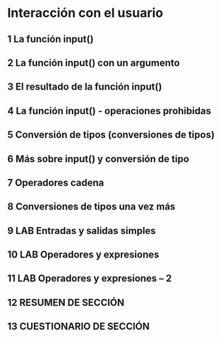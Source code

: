 # Interacción con el usuario

## 1 La función input()


## 2 La función input() con un argumento


## 3 El resultado de la función input()


## 4 La función input() - operaciones prohibidas


## 5 Conversión de tipos (conversiones de tipos)


## 6 Más sobre input() y conversión de tipo


## 7 Operadores cadena


## 8 Conversiones de tipos una vez más


## 9 LAB Entradas y salidas simples


## 10 LAB Operadores y expresiones


## 11 LAB Operadores y expresiones – 2


## 12 RESUMEN DE SECCIÓN


## 13 CUESTIONARIO DE SECCIÓN

